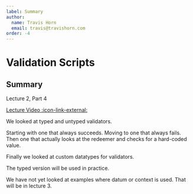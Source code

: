 ```yaml
---
label: Summary
author:
  name: Travis Horn
  email: travis@travishorn.com
order: -4
---
```


# Validation Scripts

## Summary

Lecture 2, Part 4

[Lecture Video
:icon-link-external:](https://www.youtube.com/watch?v=V5P2gKHos48&list=PLNEK_Ejlx3x0mhPmOjPSHZPtTFpfJo3Nd&index=4)

We looked at typed and untyped validators.

Starting with one that always succeeds. Moving to one that always fails. Then
one that actually looks at the redeemer and checks for a hard-coded value.

Finally we looked at custom datatypes for validators.

The typed version will be used in practice.

We have not yet looked at examples where datum or context is used. That will be
in lecture 3.
